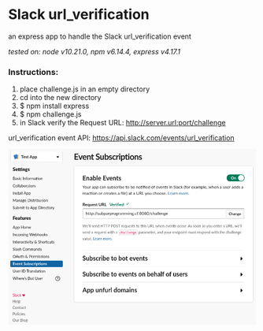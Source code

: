 # Slack url_verification
an express app to handle the Slack url_verification event

_tested on: node v10.21.0, npm v6.14.4, express v4.17.1_

### Instructions:
  1) place challenge.js in an empty directory
  2) cd into the new directory
  3) $ npm install express
  4) $ npm challenge.js
  5) in Slack verify the Request URL: http://server.url:port/challenge
  
url_verification event API: https://api.slack.com/events/url_verification

![slack verification](slack_verification.png)
